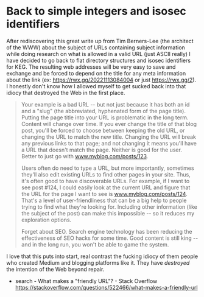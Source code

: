 # Back to simple integers and isosec identifiers

After rediscovering this great write up from Tim Berners-Lee (the architect of the WWW) about the subject of URLs containing subject information while doing research on what is allowed in a valid URL (just ASCII really) I have decided to go back to flat directory structures and isosec identifiers for KEG. The resulting web addresses will be very easy to save and exchange and be forced to depend on the title for any meta information about the link (ex: https://rwx.gg/20221113084004 or just https://rwx.gg/2). I honestly don't know how I allowed myself to get sucked back into that idiocy that destroyed the Web in the first place.

> Your example is a bad URL -- but not just because it has both an id and a "slug" (the abbreviated, hyphenated form of the page title). Putting the page title into your URL is problematic in the long term. Content will change over time. If you ever change the title of that blog post, you'll be forced to choose between keeping the old URL, or changing the URL to match the new title. Changing the URL will break any previous links to that page; and not changing it means you'll have a URL that doesn't match the page. Neither is good for the user. Better to just go with www.myblog.com/posts/123.
>
> Users often do need to type a URL, but more importantly, sometimes they'll also edit existing URLs to find other pages in your site. Thus, it's often good to have discoverable URLs. For example, if I want to see post #124, I could easily look at the current URL and figure that the URL for the page I want to see is www.myblog.com/posts/124. That's a level of user-friendliness that can be a big help to people trying to find what they're looking for. Including other information (like the subject of the post) can make this impossible -- so it reduces my exploration options.
>
> Forget about SEO. Search engine technology has been reducing the effectiveness of SEO hacks for some time. Good content is still king -- and in the long run, you won't be able to game the system.

I love that this puts into start, real contrast the fucking idiocy of them people who created Medium and blogging platforms like it. They have *destroyed* the intention of the Web beyond repair.

* search - What makes a \"friendly URL\"? - Stack Overflow  
  https://stackoverflow.com/questions/522466/what-makes-a-friendly-url

